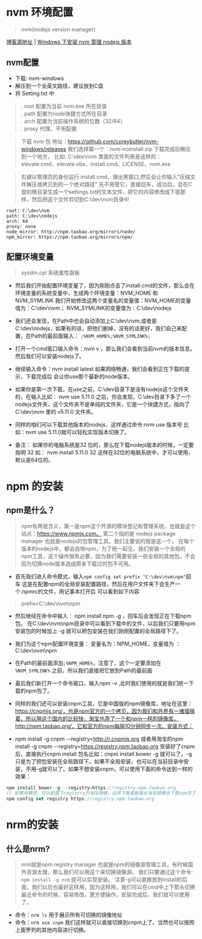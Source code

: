 # nvm 环境配置
> nvm(nodejs version manager)

[博客源地址](http://blog.csdn.net/tyro_java/article/details/51232458)
|
[Windows 下安装 nvm 管理 nodejs 版本](https://segmentfault.com/a/1190000007612011)

## nvm配置
- 下载: nvm-windows
- 解压到一个全英文路径，建议放到C盘
- 将 Setting.txt 中
> . root 配置为当前 nvm.exe 所在目录<br>
  . path 配置为node快捷方式所在目录<br>
  . arch 配置为当前操作系统的位数（32/64）<br>
  . proxy 代理，不用配置

> 下载 nvm 包 地址：https://github.com/coreybutler/nvm-windows/releases
我们选择第一个：nvm-noinstall.zip 下载完成后解压到一个地方，
比如: C:\dev\nvm 里面的文件列表是这样的：elevate.cmd、elevate.vbs、install.cmd、LICENSE、nvm.exe


> 右键以管理员的身份运行 install.cmd，弹出黑窗口,然后会让你输入”压缩文件解压或拷贝到的一个绝对路径” 先不用管它，直接回车，成功后，会在C盘的根目录生成一个settings.txt的文本文件，把它的内容修改成下面那样，然后把这个文件剪切到C:\dev\nvm目录中

> 
```
root: C:\dev\nvm 
path: C:\dev\nodejs 
arch: 64 
proxy: none 
node_mirror: http://npm.taobao.org/mirrors/node/ 
npm_mirror: https://npm.taobao.org/mirrors/npm/
```

## 配置环境变量
> sysdm.cpl 系统属性面板

- 然后我们开始配置环境变量了，因为刚刚点击了install.cmd的文件，那么会在环境变量的系统变量中，生成两个环境变量：NVM_HOME 和 NVM_SYMLINK 我们开始修改这两个变量名的变量值：NVM_HOME的变量值为：C:\dev\nvm； NVM_SYMLINK的变量值为：C:\dev\nodejs

- 我们还会发现，在Path中也会自动添加上C:\dev\nvm;或者是C:\dev\nodejs，如果有的话，把他们删掉，没有的话更好，我们自己来配置，在Path的最前面输入： ```;%NVM_HOME%;%NVM_SYMLINK%;```

- 打开一个cmd窗口输入命令：nvm v ，那么我们会看到当前nvm的版本信息。然后我们可以安装nodejs了。

- 继续输入命令：nvm install latest 如果网络畅通，我们会看到正在下载的提示，下载完成后 会让你use那个最新的node版本。

- 如果你是第一次下载，在use之前，C:\dev目录下是没有nodejs这个文件夹的，在输入比如： nvm use 5.11.0 之后，你会发现，C:\dev目录下多了一个nodejs文件夹，这个文件夹不是单纯的文件夹，它是一个快捷方式，指向了 C:\dev\nvm 里的 v5.11.0 文件夹。

- 同样的咱们可以下载其他版本的nodejs，这样通过命令:nvm use 版本号 比如：nvm use 5.11.0就可以轻松实现版本切换了。

- 备注： 如果你的电脑系统是32 位的，那么在下载nodejs版本的时候，一定要指明 32 如： nvm install 5.11.0 32 这样在32位的电脑系统中，才可以使用，默认是64位的。

# npm 的安装

## npm是什么？
> npm有两层含义，第一是npm这个开源的模块登记和管理系统，也就是这个站点：https://www.npmjs.com。 
第二个指的是 nodejs package manager 也就是nodejs的包管理工具。我们主要说的就是这一个。 
在每个版本的nodejs中，都会自带npm，为了统一起见，我们安装一个全局的npm工具，这个操作很有必要，因为我们需要安装一些全局的其他包，不会因为切换node版本造成原来下载过的包不可用。

- 首先我们进入命令模式，输入```npm config set prefix "C:\dev\nvm\npm"```回车
这是在配置npm的全局安装配置路径，然后在用户文件夹下会生产一个.npmrc的文件，用记事本打开后
可以看到如下内容
> prefix=C:\dev\nvm\npm

- 然后继续在命令中输入： npm install npm -g ，回车后会发现正在下载npm包。
在C:\dev\nvm\npm目录中可以看到下载中的文件，以后我们只要用npm安装包的时候加上 -g 就可以把包安装在我们刚刚配置的全局路径下了。

- 我们为这个npm配置环境变量： 变量名为：NPM_HOME，变量值为 ：C:\dev\nvm\npm

- 在Path的最前面添加```;%NPM_HOME%```，注意了，这个一定要添加在 ```%NVM_SYMLINK%``` 之前，所以我们直接把它放到Path的最前面

- 最后我们新打开一个命令窗口，输入npm -v ,此时我们使用的就是我们统一下载的npm包了。

- 同样的我们还可以安装cnpm工具，它是中国版的npm镜像库，地址在这里：https://cnpmjs.org/，也是npm官方的一个拷贝，因为我们和外界有一堵墙隔着，所以用这个国内的比较快，淘宝也弄了一个和npm一样的镜像库，http://npm.taobao.org/，它和官方的npm每隔10分钟同步一次。安装方式：

- npm install -g cnpm --registry=http://r.cnpmjs.org
或者用淘宝的npm install -g cnpm --registry=https://registry.npm.taobao.org
安装好了cnpm后，直接执行cnpm install 包名比如：cnpm install bower -g 就可以了。-g只是为了把包安装在全局路径下。如果不全局安装，也可以在当前目录中安装，不用-g就可以了。如果不想安装cnpm，可以使用下面的命令达到一样的效果：

```javascript
npm install bower -g --registry=https://registry.npm.taobao.org
// 如果闲麻烦，可以配置下registry为淘宝镜像，这样下载是就是从淘宝镜像去下载npm包了
npm config set registry https://registry.npm.taobao.org 
```

# nrm的安装
## 什么是nrm?
> nrm就是npm registry manager 也就是npm的镜像源管理工具，有时候国外资源太慢，那么我们可以用这个来切换镜像源。 
我们只要通过这个命令: ```npm install -g nrm``` 就可以实现安装。 
注意-g可以直接放到install的后面，我们以后也最好这样用，因为这样用，我们可以在cmd中上下箭头切换最近命令的时候，容易修改，更方便操作。安装完成后，我们就可以使用了。

- 命令：```nrm ls``` 用于展示所有可切换的镜像地址
- 命令：```nrm use cnpm``` 我们这样就可以直接切换到cnpm上了。当然也可以按照上面罗列的其他内容进行切换。


